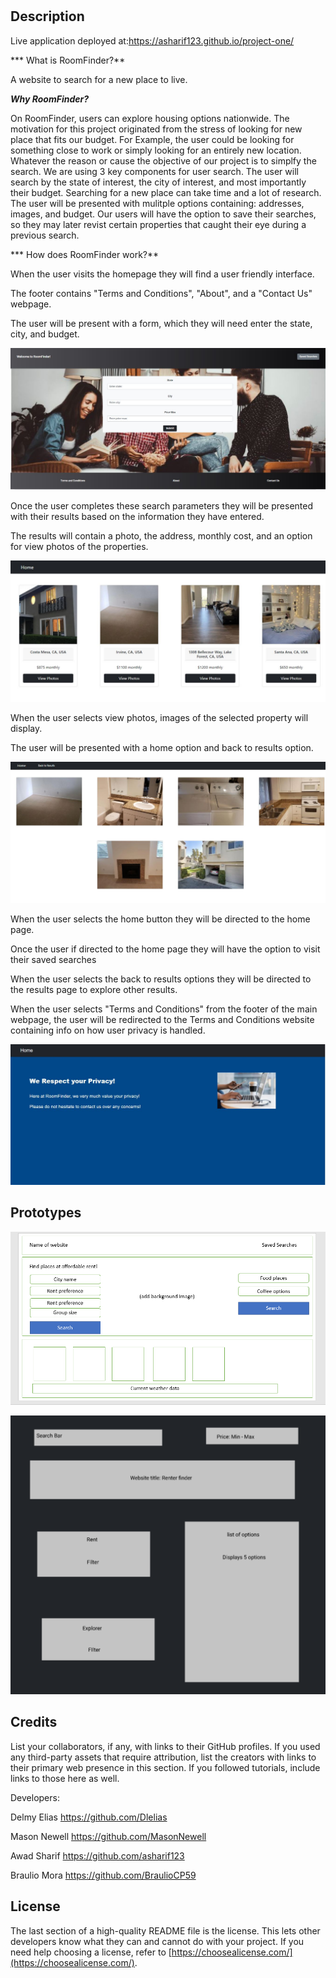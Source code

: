 
# <RoomFinder>
## Description

Live application deployed at:https://asharif123.github.io/project-one/

*** What is RoomFinder?**

A website to search for a new place to live.

***Why RoomFinder?***

On RoomFinder, users can explore housing options nationwide. The motivation for this project originated from the stress of looking for new place that fits our budget. For Example, the user could be looking for something close to work or simply looking for an entirely new location. Whatever the reason or cause the objective of our project is to simplfy the search. We are using 3 key components for user search. The user will search by the state of interest, the city of interest, and most importantly their budget. Searching for a new place can take time and a lot of research. The user will be presented with mulitple options containing: addresses, images, and budget. Our users will have the option to save their searches, so they may later revist certain properties that caught their eye during a previous search.

*** How does RoomFinder work?**

When the user visits the homepage they will find a user friendly interface.
  
The footer contains "Terms and Conditions", "About", and a "Contact Us" webpage.

The user will be present with a form, which they will need enter the state, city, and budget. 

![alt-text](./screenshots/main-page.JPG "main")

Once the user completes these search parameters they will be presented with their results based on the information they have entered.

The results will contain a photo, the address, monthly cost, and an option for view photos of the properties. 
  
![alt-text](./screenshots/results.JPG "results")

When the user selects view photos, images of the selected property will display.

The user will be presented with a home option and back to results option.
  
![alt-text](./screenshots/photos-properties.JPG "photo-properties")

When the user selects the home button they will be directed to the home page.

Once the user if directed to the home page they will have the option to visit their saved searches 

When the user selects the back to results options they will be directed to the results page to explore other results. 

When the user selects "Terms and Conditions" from the footer of the main webpage, the user will be redirected to the Terms and Conditions website containing info on how user privacy is handled.
  
![alt-text](./screenshots/terms-and-conditions.JPG "terms")

## Prototypes

![alt text](./assets/images/Prototype_1.png)


![alt text](./assets/images/Prototype_2.PNG)



## Credits
List your collaborators, if any, with links to their GitHub profiles.
If you used any third-party assets that require attribution, list the creators with links to their primary web presence in this section.
If you followed tutorials, include links to those here as well.

Developers: 

Delmy Elias
https://github.com/Dlelias

Mason Newell
https://github.com/MasonNewell

Awad Sharif
https://github.com/asharif123

Braulio Mora
https://github.com/BraulioCP59

## License
The last section of a high-quality README file is the license. This lets other developers know what they can and cannot do with your project. If you need help choosing a license, refer to [https://choosealicense.com/](https://choosealicense.com/).

